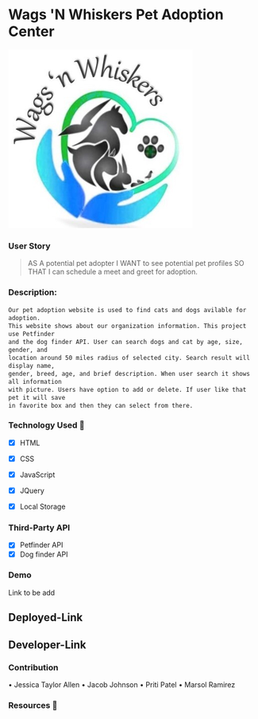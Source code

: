 # Wags 'N Whiskers Pet Adoption Center
![alt="site"](./assets/images/WnW-logo.jpg)


### User Story
> AS A potential pet adopter
> I WANT to see potential pet profiles
> SO THAT I can schedule a meet and greet for adoption. 

### Description: 
	Our pet adoption website is used to find cats and dogs avilable for adoption. 
    This website shows about our organization information. This project use Petfinder
    and the dog finder API. User can search dogs and cat by age, size, gender, and 
    location around 50 miles radius of selected city. Search result will display name,
    gender, breed, age, and brief description. When user search it shows all information
    with picture. Users have option to add or delete. If user like that pet it will save 
    in favorite box and then they can select from there. 

### Technology Used 🧰
- [X] HTML
- [X] CSS
- [X] JavaScript 
- [X] JQuery
- [X] Local Storage


### Third-Party API 
- [X] Petfinder API
- [X] Dog finder API

### Demo
Link to be add

## Deployed-Link

## Developer-Link


### Contribution
•	Jessica Taylor Allen
•	Jacob Johnson
•	Priti Patel
•	Marsol Ramirez

### Resources 🤝
